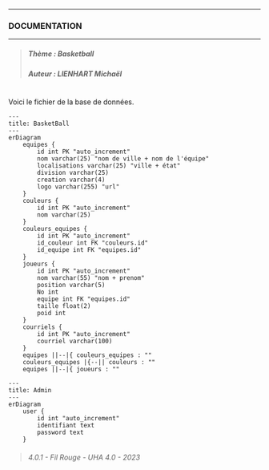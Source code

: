 ***
### DOCUMENTATION
***
>##### Thème : Basketball
>##### Auteur : LIENHART Michaël
#
Voici le fichier de la base de données.
```mermaid
---
title: BasketBall
---
erDiagram
    equipes {
        id int PK "auto_increment"
        nom varchar(25) "nom de ville + nom de l'équipe"
        localisations varchar(25) "ville + état"
        division varchar(25)
        creation varchar(4)
        logo varchar(255) "url"
    }
    couleurs {
        id int PK "auto_increment"
        nom varchar(25)
    }
    couleurs_equipes {
        id int PK "auto_increment"
        id_couleur int FK "couleurs.id"
        id_equipe int FK "equipes.id"
    }
    joueurs {
        id int PK "auto_increment"
        nom varchar(55) "nom + prenom"
        position varchar(5)
        No int
        equipe int FK "equipes.id"
        taille float(2)
        poid int
    }
    courriels {
        id int PK "auto_increment"
        courriel varchar(100)
    }
    equipes ||--|{ couleurs_equipes : ""
    couleurs_equipes |{--|| couleurs : ""
    equipes ||--|{ joueurs : ""
```
```mermaid
---
title: Admin
---
erDiagram
    user {
        id int "auto_increment"
        identifiant text
        password text
    }
```
>###### 4.0.1 - Fil Rouge - UHA 4.0 - 2023